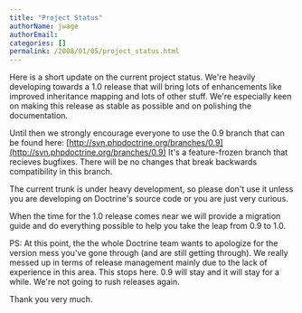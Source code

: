 ```yaml
---
title: "Project Status"
authorName: jwage
authorEmail:
categories: []
permalink: /2008/01/05/project_status.html
---
```

Here is a short update on the current project status. We're heavily
developing towards a 1.0 release that will bring lots of enhancements
like improved inheritance mapping and lots of other stuff. We're
especially keen on making this release as stable as possible and on
polishing the documentation.

Until then we strongly encourage everyone to use the 0.9 branch that can
be found here:
[http://svn.phpdoctrine.org/branches/0.9](http://svn.phpdoctrine.org/branches/0.9)
It's a feature-frozen branch that recieves bugfixes. There will be no
changes that break backwards compatibility in this branch.

The current trunk is under heavy development, so please don't use it
unless you are developing on Doctrine's source code or you are just very
curious.

When the time for the 1.0 release comes near we will provide a migration
guide and do everything possible to help you take the leap from 0.9 to
1.0.

PS: At this point, the the whole Doctrine team wants to apologize for
the version mess you've gone through (and are still getting through). We
really messed up in terms of release management mainly due to the lack
of experience in this area. This stops here. 0.9 will stay and it will
stay for a while. We're not going to rush releases again.

Thank you very much.
